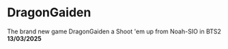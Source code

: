 # DragonGaiden
The brand new game DragonGaiden a Shoot 'em up from Noah-SIO in BTS2\
**13/03/2025**
